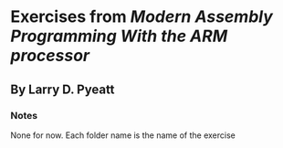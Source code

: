 # Exercises from *Modern Assembly Programming With the ARM processor*
## By Larry D. Pyeatt

### Notes
None for now. Each folder name is the name of the exercise
